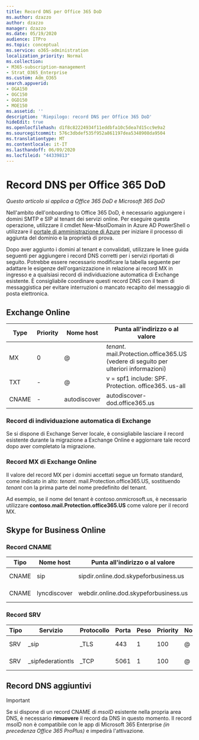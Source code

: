 ```yaml
---
title: Record DNS per Office 365 DoD
ms.author: dzazzo
author: dzazzo
manager: dzazzo
ms.date: 05/19/2020
audience: ITPro
ms.topic: conceptual
ms.service: o365-administration
localization_priority: Normal
ms.collection:
- M365-subscription-management
- Strat_O365_Enterprise
ms.custom: Adm_O365
search.appverid:
- OGA150
- OGC150
- OGD150
- MOE150
ms.assetid: ''
description: 'Riepilogo: record DNS per Office 365 DoD'
hideEdit: true
ms.openlocfilehash: d1f8c82224934f11eddbfa10c5dea7d15cc9e9a2
ms.sourcegitcommit: 576c3dbdef535f952a861197dea5348908da9504
ms.translationtype: MT
ms.contentlocale: it-IT
ms.lasthandoff: 06/09/2020
ms.locfileid: "44339813"
---
```

# <a name="dns-records-for-office-365-dod"></a>Record DNS per Office 365 DoD

*Questo articolo si applica a Office 365 DoD e Microsoft 365 DoD*

Nell'ambito dell'onboarding to Office 365 DoD, è necessario aggiungere i domini SMTP e SIP al tenant dei servizi online.  Per eseguire questa operazione, utilizzare il cmdlet New-MsolDomain in Azure AD PowerShell o utilizzare il [portale di amministrazione di Azure](https://portal.azure.us) per iniziare il processo di aggiunta del dominio e la proprietà di prova.

Dopo aver aggiunto i domini al tenant e convalidati, utilizzare le linee guida seguenti per aggiungere i record DNS corretti per i servizi riportati di seguito.  Potrebbe essere necessario modificare la tabella seguente per adattare le esigenze dell'organizzazione in relazione ai record MX in ingresso e a qualsiasi record di individuazione automatica di Exchange esistente.  È consigliabile coordinare questi record DNS con il team di messaggistica per evitare interruzioni o mancato recapito del messaggio di posta elettronica.

## <a name="exchange-online"></a>Exchange Online

| Type | Priority | Nome host | Punta all'indirizzo o al valore | TTL |
| --- | --- | --- | --- | --- |
| MX | 0 | @ | *tenant*. mail.Protection.office365.US (vedere di seguito per ulteriori informazioni) | 1 Hour |
| TXT | - | @ | v = spf1 include: SPF. Protection. office365. us-all | 1 Hour |
| CNAME | - | autodiscover | autodiscover-dod.office365.us | 1 Hour |

### <a name="exchange-autodiscover-record"></a>Record di individuazione automatica di Exchange

Se si dispone di Exchange Server locale, è consigliabile lasciare il record esistente durante la migrazione a Exchange Online e aggiornare tale record dopo aver completato la migrazione.

### <a name="exchange-online-mx-record"></a>Record MX di Exchange Online

Il valore del record MX per i domini accettati segue un formato standard, come indicato in alto: *tenant*. mail.Protection.office365.US, sostituendo *tenant* con la prima parte del nome predefinito del tenant.

Ad esempio, se il nome del tenant è contoso.onmicrosoft.us, è necessario utilizzare **contoso.mail.Protection.office365.US** come valore per il record MX.

## <a name="skype-for-business-online"></a>Skype for Business Online

### <a name="cname-records"></a>Record CNAME

| Tipo | Nome host | Punta all'indirizzo o al valore | TTL |
| --- | --- | --- | --- |
| CNAME | sip | sipdir.online.dod.skypeforbusiness.us | 1 Hour |
| CNAME | lyncdiscover | webdir.online.dod.skypeforbusiness.us | 1 Hour | 

### <a name="srv-records"></a>Record SRV

| Tipo | Servizio | Protocollo | Porta | Peso | Priority | Nome | Destinazione | TTL |
| --- | --- | --- | --- | --- | --- | --- | --- | --- |
| SRV | \_sip | \_TLS | 443 | 1  | 100 | @ | sipdir.online.dod.skypeforbusiness.us | 1 ora |
| SRV | \_sipfederationtls | \_TCP | 5061 | 1  | 100 | @ | sipfed.online.dod.skypeforbusiness.us | 1 Hour |

## <a name="additional-dns-records"></a>Record DNS aggiuntivi

> [!IMPORTANT]
> Se si dispone di un record CNAME di *msoID* esistente nella propria area DNS, è necessario **rimuovere** il record da DNS in questo momento.  Il record msoID non è compatibile con le app di Microsoft 365 Enterprise *(in precedenza Office 365 ProPlus)* e impedirà l'attivazione.
